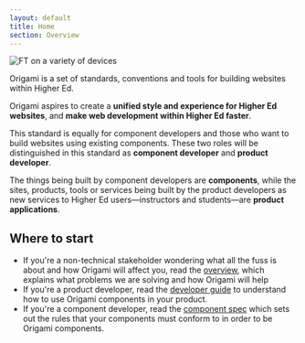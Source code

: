 ```yaml
---
layout: default
title: Home
section: Overview
---
```


<img src="{{site.baseurl}}/img/devices.png" alt="FT on a variety of devices" class="transparent" />

<p class="alert-big">Origami is a set of standards, conventions and tools for building websites within Higher Ed.</p>

<p class="alert-big">Origami aspires to create a <strong>unified style and experience for Higher Ed websites</strong>, and <strong>make web development within Higher Ed faster</strong>.</p>

This standard is equally for component developers and those who want to build websites using existing components.  These two roles will be distinguished in this standard as **component developer** and **product developer**.

The things being built by component developers are **components**, while the sites, products, tools or services being built by the product developers as new services to Higher Ed users&mdash;instructors and students&mdash;are **product applications**.

## Where to start

* If you're a non-technical stakeholder wondering what all the fuss is about and how Origami will affect you, read the [overview]({{site.baseurl}}/docs/overview/non-technical/), which explains what problems we are solving and how Origami will help
* If you're a product developer, read the [developer guide]({{site.baseurl}}/docs/developer-guide/) to understand how to use Origami components in your product.
* If you're a component developer, read the [component spec]({{site.baseurl}}/docs/component-spec/) which sets out the rules that your components must conform to in order to be Origami components.
